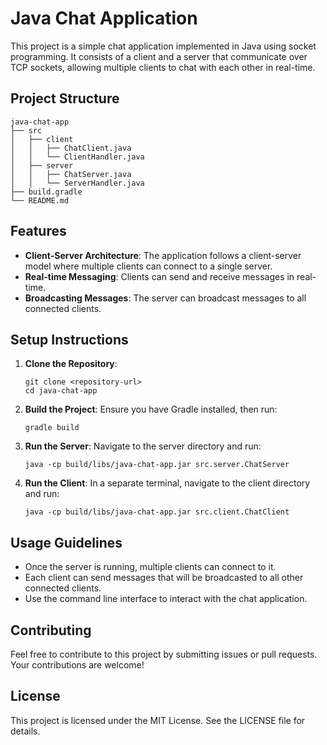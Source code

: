 # Java Chat Application

This project is a simple chat application implemented in Java using socket programming. It consists of a client and a server that communicate over TCP sockets, allowing multiple clients to chat with each other in real-time.

## Project Structure

```
java-chat-app
├── src
│   ├── client
│   │   ├── ChatClient.java
│   │   └── ClientHandler.java
│   ├── server
│   │   ├── ChatServer.java
│   │   └── ServerHandler.java
├── build.gradle
└── README.md
```

## Features

- **Client-Server Architecture**: The application follows a client-server model where multiple clients can connect to a single server.
- **Real-time Messaging**: Clients can send and receive messages in real-time.
- **Broadcasting Messages**: The server can broadcast messages to all connected clients.

## Setup Instructions

1. **Clone the Repository**:
   ```
   git clone <repository-url>
   cd java-chat-app
   ```

2. **Build the Project**:
   Ensure you have Gradle installed, then run:
   ```
   gradle build
   ```

3. **Run the Server**:
   Navigate to the server directory and run:
   ```
   java -cp build/libs/java-chat-app.jar src.server.ChatServer
   ```

4. **Run the Client**:
   In a separate terminal, navigate to the client directory and run:
   ```
   java -cp build/libs/java-chat-app.jar src.client.ChatClient
   ```

## Usage Guidelines

- Once the server is running, multiple clients can connect to it.
- Each client can send messages that will be broadcasted to all other connected clients.
- Use the command line interface to interact with the chat application.

## Contributing

Feel free to contribute to this project by submitting issues or pull requests. Your contributions are welcome!

## License

This project is licensed under the MIT License. See the LICENSE file for details.